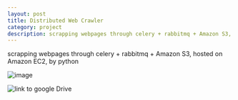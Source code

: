 ```yaml
---
layout: post
title: Distributed Web Crawler
category: project
description: scrapping webpages through celery + rabbitmq + Amazon S3, hosted on Amazon EC2, by python
---
```


scrapping webpages through celery + rabbitmq + Amazon S3, hosted on Amazon EC2, by python

 ![image](../images/project/wenCrawler.png)
  
 ![link to google Drive](https://drive.google.com/open?id=0B0BJAgFiD4jIdTQ1Tm56aXE5dmc)

 

